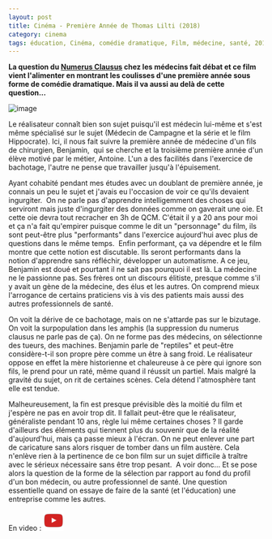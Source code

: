 ```yaml
---
layout: post
title: Cinéma - Première Année de Thomas Lilti (2018)
category: cinema
tags: éducation, Cinéma, comédie dramatique, Film, médecine, santé, 2010s
---
```

**La question du <a href="https://fr.wikipedia.org/wiki/Numerus_clausus#Études_médicales_en_France">Numerus Clausus</a> chez les médecins fait débat et ce film vient l'alimenter en montrant les coulisses d'une première année sous forme de comédie dramatique. Mais il va aussi au delà de cette question...**

![image](https://filedn.eu/llqi9IBxlYouGRXYG2xlROb/img/2018/premiereannee.jpg)

Le réalisateur connaît bien son sujet puisqu'il est médecin lui-même et s'est même spécialisé sur le sujet (Médecin de Campagne et la série et le film Hippocrate). Ici, il nous fait suivre la première année de médecine d'un fils de chirurgien, Benjamin,  qui se cherche et la troisième première année d'un élève motivé par le métier, Antoine. L'un a des facilités dans l'exercice de bachotage, l'autre ne pense que travailler jusqu'à l'épuisement.

Ayant cohabité pendant mes études avec un doublant de première année, je connais un peu le sujet et j'avais eu l'occasion de voir ce qu'ils devaient ingurgiter.  On ne parle pas d'apprendre intelligemment des choses qui serviront mais juste d'ingurgiter des données comme on gaverait une oie. Et cette oie devra tout recracher en 3h de QCM. C'était il y a 20 ans pour moi et ça n'a fait qu'empirer puisque comme le dit un "personnage" du film, ils sont peut-être plus "performants" dans l'exercice aujourd'hui avec plus de questions dans le même temps.  Enfin performant, ça va dépendre et le film montre que cette notion est discutable. Ils seront performants dans la notion d'apprendre sans réfléchir, développer un automatisme. A ce jeu, Benjamin est doué et pourtant il ne sait pas pourquoi il est là. La médecine ne le passionne pas. Ses frères ont un discours élitiste, presque comme s'il y avait un gène de la médecine, des élus et les autres. On comprend mieux l'arrogance de certains praticiens vis à vis des patients mais aussi des autres professionnels de santé.

On voit la dérive de ce bachotage, mais on ne s'attarde pas sur le bizutage. On voit la surpopulation dans les amphis (la suppression du numerus clausus ne parle pas de ça). On ne forme pas des médecins, on sélectionne des tueurs, des machines. Benjamin parle de "reptiles" et peut-être considère-t-il son propre père comme un être à sang froid. Le réalisateur oppose en effet la mère historienne et chaleureuse à ce père qui ignore son fils, le prend pour un raté, même quand il réussit un partiel. Mais malgré la gravité du sujet, on rit de certaines scènes. Cela détend l'atmosphère tant elle est tendue.

Malheureusement, la fin est presque prévisible dès la moitié du film et j'espère ne pas en avoir trop dit. Il fallait peut-être que le réalisateur, généraliste pendant 10 ans, règle lui même certaines choses ? Il garde d'ailleurs des éléments qui tiennent plus du souvenir que de la réalité d'aujourd'hui, mais ça passe mieux à l'écran. On ne peut enlever une part de caricature sans alors risquer de tomber dans un film austère. Cela n'enlève rien à la pertinence de ce bon film sur un sujet difficile à traître avec le sérieux nécessaire sans être trop pesant.  A voir donc... Et se pose alors la question de la forme de la sélection par rapport au fond du profil d'un bon médecin, ou autre professionnel de santé. Une question essentielle quand on essaye de faire de la santé (et l'éducation) une entreprise comme les autres.

En video : [![video](/images/youtube.png)](https://www.youtube.com/watch?v=6LPkNBGtZFA)


